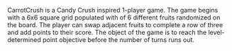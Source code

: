 CarrotCrush is a Candy Crush inspired 1-player game. The game begins with a 6x6 square grid populated with of 6 different fruits randomized on the board. The player can swap adjacent fruits to complete a row of three and add points to their score. The object of the game is to reach the level-determined point objective before the number of turns runs out.
